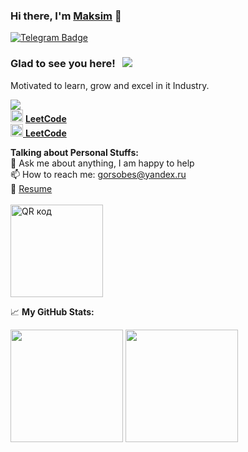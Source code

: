 ### Hi there, I'm <a href="https://github.com/gorsobes">Maksim</a> 👋

<a href="https://t.me/gors0bes" rel="nofollow">
    <img src="https://img.shields.io/badge/-Telegram-0088cc?style=flat-square&amp;logo=Telegram&amp;logoColor=white" alt="Telegram Badge" style="max-width:100%;">
</a>


### Glad to see you here! &nbsp; ![](https://visitor-badge.glitch.me/badge?page_id=gorsobes.gorsobes)
 Motivated to learn, grow and excel in it Industry.
</br>

<img src="https://www.codewars.com/users/gorsobes/badges/micro" />
<div dir="auto"><a target="_blank" rel="noopener noreferrer nofollow" href="https://camo.githubusercontent.com/13b8fdd93ab46c4ff41f3d8e83f0eaafb503cfa2dc86744cb01b267c2dc01d54/68747470733a2f2f75706c6f61642e77696b696d656469612e6f72672f77696b6970656469612f636f6d6d6f6e732f312f31392f4c656574436f64655f6c6f676f5f626c61636b2e706e67"><img src="https://camo.githubusercontent.com/13b8fdd93ab46c4ff41f3d8e83f0eaafb503cfa2dc86744cb01b267c2dc01d54/68747470733a2f2f75706c6f61642e77696b696d656469612e6f72672f77696b6970656469612f636f6d6d6f6e732f312f31392f4c656574436f64655f6c6f676f5f626c61636b2e706e67" width="20" height="20" data-canonical-src="https://upload.wikimedia.org/wikipedia/commons/1/19/LeetCode_logo_black.png" style="max-width: 100%;"></a> <a target="_blank" href="https://leetcode.com/gorsobes/" rel="nofollow"><b> LeetCode</b></a></div>
<div dir="auto">
    <a target="_blank" rel="noopener noreferrer nofollow" href="https://upload.wikimedia.org/wikipedia/commons/1/19/LeetCode_logo_black.png">
        <img src="https://upload.wikimedia.org/wikipedia/commons/1/19/LeetCode_logo_black.png" width="20" height="20" data-canonical-src="https://upload.wikimedia.org/wikipedia/commons/1/19/LeetCode_logo_black.png" style="max-width: 100%;">
    </a>
    <a target="_blank" href="https://leetcode.com/gorsobes/" rel="nofollow"><b> LeetCode</b></a>
</div>


<b>Talking about Personal Stuffs:</b>
</br>
💬 Ask me about anything, I am happy to help</br>
📫 How to reach me: <a href="mailto:gorsobes@yandex.ru">gorsobes@yandex.ru</a></br>
📝 <a href="https://resume-2022-maxim.vercel.app/" rel="nofollow">Resume</a></br>
</br>
<a href="http://qrcoder.ru" target="_blank"><img src="http://qrcoder.ru/code/?https%3A%2F%2Fresume-2022-maxim.vercel.app%2F&4&0" width="148" height="148" border="0" title="QR код"></a>

📈 **My GitHub Stats:**
<p>
  <img height="180em" src="https://github-readme-stats.vercel.app/api?username=gorsobes&show_icons=true&hide_border=true&&count_private=true&include_all_commits=true" />
  <img height="180em" src="https://github-readme-stats.vercel.app/api/top-langs/?username=gorsobes&exclude_repo=KNN-Image-Classification&show_icons=true&hide_border=true&layout=compact&langs_count=8"/>
</p>

